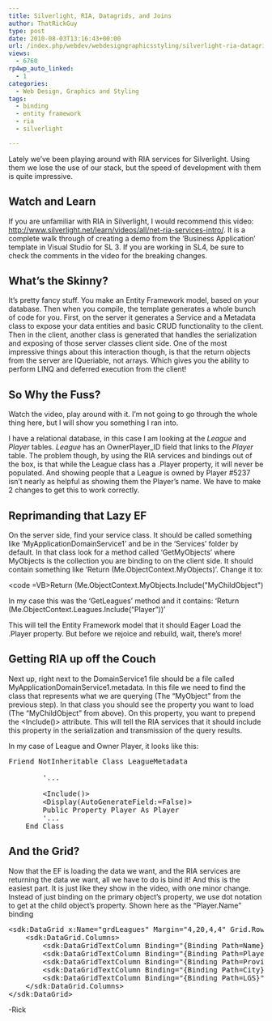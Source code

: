 ```yaml
---
title: Silverlight, RIA, Datagrids, and Joins
author: ThatRickGuy
type: post
date: 2010-08-03T13:16:43+00:00
url: /index.php/webdev/webdesigngraphicsstyling/silverlight-ria-datagrids-and-joins/
views:
  - 6760
rp4wp_auto_linked:
  - 1
categories:
  - Web Design, Graphics and Styling
tags:
  - binding
  - entity framework
  - ria
  - silverlight

---
```

Lately we&#8217;ve been playing around with RIA services for Silverlight. Using them we lose the use of our stack, but the speed of development with them is quite impressive. 

## Watch and Learn

If you are unfamiliar with RIA in Silverlight, I would recommend this video: <http://www.silverlight.net/learn/videos/all/net-ria-services-intro/>. It is a complete walk through of creating a demo from the &#8216;Business Application&#8217; template in Visual Studio for SL 3. If you are working in SL4, be sure to check the comments in the video for the breaking changes.

## What&#8217;s the Skinny?

It&#8217;s pretty fancy stuff. You make an Entity Framework model, based on your database. Then when you compile, the template generates a whole bunch of code for you. First, on the server it generates a Service and a Metadata class to expose your data entities and basic CRUD functionality to the client. Then in the client, another class is generated that handles the serialization and exposing of those server classes client side. One of the most impressive things about this interaction though, is that the return objects from the server are IQueriable, not arrays. Which gives you the ability to perform LINQ and deferred execution from the client!

## So Why the Fuss?

Watch the video, play around with it. I&#8217;m not going to go through the whole thing here, but I will show you something I ran into.

I have a relational database, in this case I am looking at the _League_ and _Player_ tables. _League_ has an OwnerPlayer_ID field that links to the _Player_ table. The problem though, by using the RIA services and bindings out of the box, is that while the League class has a .Player property, it will never be populated. And showing people that a League is owned by Player #5237 isn&#8217;t nearly as helpful as showing them the Player&#8217;s name. We have to make 2 changes to get this to work correctly.

## Reprimanding that Lazy EF

On the server side, find your service class. It should be called something like &#8216;MyApplicationDomainService1&#8217; and be in the &#8216;Services&#8217; folder by default. In that class look for a method called &#8216;GetMyObjects&#8217; where MyObjects is the collection you are binding to on the client side. It should contain something like &#8216;Return (Me.ObjectContext.MyObjects)&#8217;. Change it to:
  
<code =VB>Return (Me.ObjectContext.MyObjects.Include("MyChildObject")</code>
  
In my case this was the &#8216;GetLeagues&#8217; method and it contains: &#8216;Return (Me.ObjectContext.Leagues.Include(&#8220;Player&#8221;))&#8217;

This will tell the Entity Framework model that it should Eager Load the .Player property. But before we rejoice and rebuild, wait, there&#8217;s more!

## Getting RIA up off the Couch

Next up, right next to the DomainService1 file should be a file called MyApplicationDomainService1.metadata. In this file we need to find the class that represents what we are querying (The &#8220;MyObject&#8221; from the previous step). In that class you should see the property you want to load (The &#8220;MyChildObject&#8221; from above). On this property, you want to prepend the <Include()> attribute. This will tell the RIA services that it should include this property in the serialization and transmission of the query results. 

In my case of League and Owner Player, it looks like this:

<pre>Friend NotInheritable Class LeagueMetadata
             
        '...

        &lt;Include()&gt;
        &lt;Display(AutoGenerateField:=False)&gt;
        Public Property Player As Player
        '...
    End Class</pre>

## And the Grid?

Now that the EF is loading the data we want, and the RIA services are returning the data we want, all we have to do is bind it! And this is the easiest part. It is just like they show in the video, with one minor change. Instead of just binding on the primary object&#8217;s property, we use dot notation to get at the child object&#8217;s property. Shown here as the &#8220;Player.Name&#8221; binding

<pre>&lt;sdk:DataGrid x:Name="grdLeagues" Margin="4,20,4,4" Grid.Row="1" ItemsSource="{Binding ElementName=LeagueDomainDataSource, Path=Data}" AutoGenerateColumns="False"&gt;
    &lt;sdk:DataGrid.Columns&gt;
        &lt;sdk:DataGridTextColumn Binding="{Binding Path=Name}" Header="Name" /&gt;
        &lt;sdk:DataGridTextColumn Binding="{Binding Path=Player.Name, Mode=OneWay}" Header="Organizer" /&gt;
        &lt;sdk:DataGridTextColumn Binding="{Binding Path=Province}" Header="State" /&gt;
        &lt;sdk:DataGridTextColumn Binding="{Binding Path=City}" Header="City" /&gt;
        &lt;sdk:DataGridTextColumn Binding="{Binding Path=LGS}" Header="Game Store" /&gt;
    &lt;/sdk:DataGrid.Columns&gt;
&lt;/sdk:DataGrid&gt;</pre>

-Rick